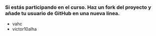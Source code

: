 ### Si estás participando en el curso. Haz un fork del proyecto y añade tu usuario de GitHub en una nueva línea.

* vahc
* victor10alha
